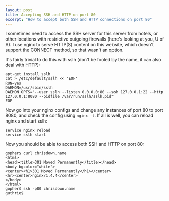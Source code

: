 ```yaml
---
layout: post
title: Accepting SSH and HTTP on port 80
excerpt: "How to accept both SSH and HTTP connections on port 80"
---
```


I sometimes need to access the SSH server for this server from hotels, or other
locations with restrictive outgoing firewalls (here's looking at you, U of A).
I use nginx to serve HTTP(S) content on this website, which doesn't support the
CONNECT method, so that wasn't an option.

It's fairly trivial to do this with sslh (don't be fooled by the name, it can
also deal with HTTP):

    apt-get install sslh
    cat > /etc/default/sslh << 'EOF'
    RUN=yes
    DAEMON=/usr/sbin/sslh
    DAEMON_OPTS="--user sslh --listen 0.0.0.0:80 --ssh 127.0.0.1:22 --http 127.0.0.1:8080 --pidfile /var/run/sslh/sslh.pid"
    EOF

Now go into your nginx configs and change any instances of port 80 to port
8080, and check the config using `nginx -t`. If all is well, you can reload
nginx and start sslh:

    service nginx reload
    service sslh start

Now you should be able to access both SSH and HTTP on port 80:

    gopher$ curl chrisdown.name
    <html>
    <head><title>301 Moved Permanently</title></head>
    <body bgcolor="white">
    <center><h1>301 Moved Permanently</h1></center>
    <hr><center>nginx/1.4.4</center>
    </body>
    </html>
    gopher$ ssh -p80 chrisdown.name
    guthrie$
